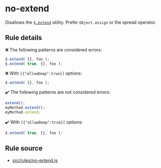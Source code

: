 # no-extend

Disallows the [`$.extend`](https://api.jquery.com/jQuery.extend/) utility. Prefer `Object.assign` or the spread operator.

## Rule details

❌ The following patterns are considered errors:
```js
$.extend( {}, foo );
$.extend( true, {}, foo );
```
❌ With `[{"allowDeep":true}]` options:
```js
$.extend( {}, foo );
```

✔️ The following patterns are not considered errors:
```js
extend();
myMethod.extend();
myMethod.extend;
```
✔️ With `[{"allowDeep":true}]` options:
```js
$.extend( true, {}, foo );
```
## Rule source

* [src/rules/no-extend.js](/src/rules/no-extend.js)
